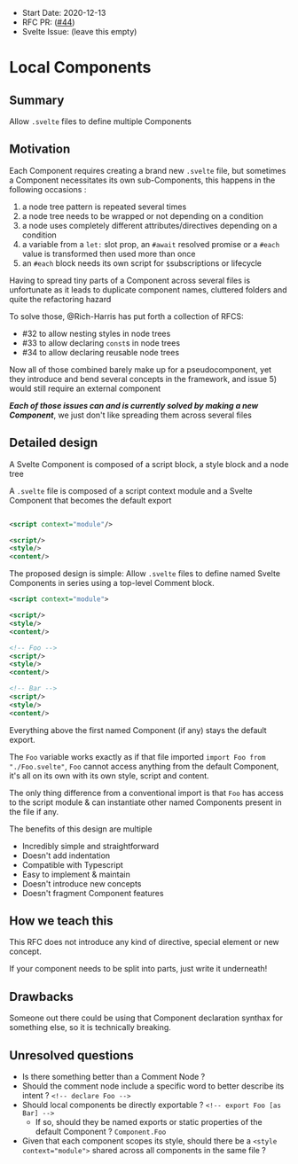 - Start Date: 2020-12-13
- RFC PR: ([#44](https://github.com/sveltejs/rfcs/pull/44))
- Svelte Issue: (leave this empty)

# Local Components

## Summary

Allow `.svelte` files to define multiple Components

## Motivation

Each Component requires creating a brand new `.svelte` file, but sometimes a Component necessitates its own sub-Components, this happens in the following occasions :
1. a node tree pattern is repeated several times 
2. a node tree needs to be wrapped or not depending on a condition
3. a node uses completely different attributes/directives depending on a condition
4. a variable from a `let:` slot prop, an `#await` resolved promise or a `#each` value is transformed then used more than once
5. an `#each` block needs its own script for `$`subscriptions or lifecycle

Having to spread tiny parts of a Component across several files is unfortunate as it leads to duplicate component names, cluttered folders and quite the refactoring hazard

To solve those, @Rich-Harris has put forth a collection of RFCS: 
* #32 to allow nesting styles in node trees
* #33 to allow declaring `const`s in node trees
* #34 to allow declaring reusable node trees

Now all of those combined barely make up for a pseudocomponent, yet they introduce and bend several concepts in the framework, and issue 5) would still require an external component

**_Each of those issues can and is currently solved by making a new Component_**, we just don't like spreading them across several files

## Detailed design

A Svelte Component is composed of a script block, a style block and a node tree

A `.svelte` file is composed of a script context module and a Svelte Component that becomes the default export

```xml

<script context="module"/>

<script/>
<style/>
<content/>

```

The proposed design is simple: Allow `.svelte` files to define named Svelte Components in series using a top-level Comment block. 

```xml
<script context="module">

<script/>
<style/>
<content/>

<!-- Foo -->
<script/>
<style/>
<content/>

<!-- Bar -->
<script/>
<style/>
<content/>
```
Everything above the first named Component (if any) stays the default export.

The `Foo` variable works exactly as if that file imported `import Foo from "./Foo.svelte"`, `Foo` cannot access anything from the default Component,  it's all on its own with its own style, script and content.

The only thing difference from a conventional import is that `Foo` has access to the script module & can instantiate other named Components present in the file if any.

The benefits of this design are multiple
 * Incredibly simple and straightforward
 * Doesn't add indentation
 * Compatible with Typescript
 * Easy to implement & maintain
 * Doesn't introduce new concepts
 * Doesn't fragment Component features

## How we teach this

This RFC does not introduce any kind of directive, special element or new concept. 

If your component needs to be split into parts, just write it underneath!

## Drawbacks

Someone out there could be using that Component declaration synthax for something else, so it is technically breaking.

## Unresolved questions

* Is there something better than a Comment Node ? 
* Should the comment node include a specific word to better describe its intent ? `<!-- declare Foo -->` 
* Should local components be directly exportable ? `<!-- export Foo [as Bar] -->`
  * If so, should they be named exports or static properties of the default Component ? `Component.Foo`
* Given that each component scopes its style, should there be a `<style context="module">` shared across all components in the same file ?
